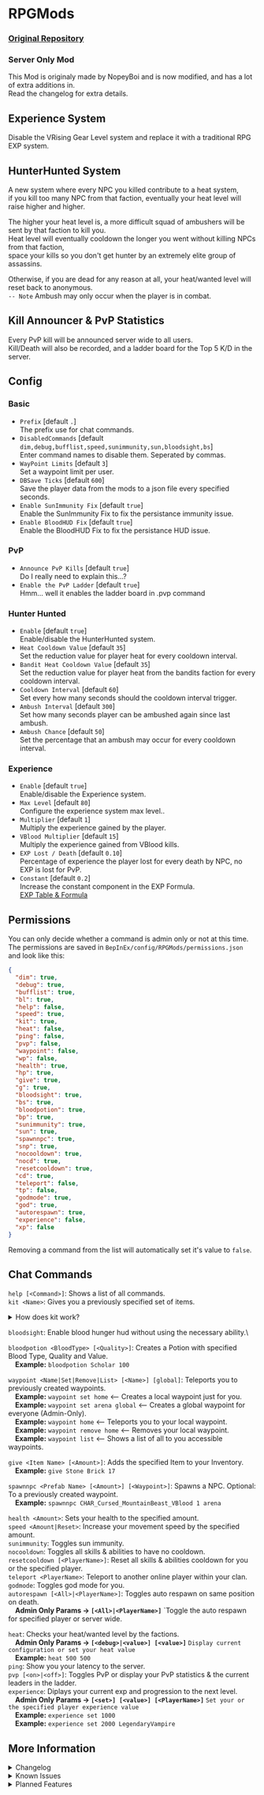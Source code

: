 # RPGMods
### [Original Repository](https://github.com/NopeyBoi/ChatCommands)
### Server Only Mod
This Mod is originaly made by NopeyBoi and is now modified, and has a lot of extra additions in.\
Read the changelog for extra details.

## Experience System
Disable the VRising Gear Level system and replace it with a traditional RPG EXP system.

## HunterHunted System
A new system where every NPC you killed contribute to a heat system,\
if you kill too many NPC from that faction, eventually your heat level will raise higher and higher.

The higher your heat level is, a more difficult squad of ambushers will be sent by that faction to kill you.\
Heat level will eventually cooldown the longer you went without killing NPCs from that faction,\
space your kills so you don't get hunter by an extremely elite group of assassins.

Otherwise, if you are dead for any reason at all, your heat/wanted level will reset back to anonymous.\
`-- Note` Ambush may only occur when the player is in combat.

## Kill Announcer & PvP Statistics
Every PvP kill will be announced server wide to all users.\
Kill/Death will also be recorded, and a ladder board for the Top 5 K/D in the server.

## Config
### Basic
- `Prefix` [default `.`]\
The prefix use for chat commands.
- `DisabledCommands` [default `dim,debug,bufflist,speed,sunimmunity,sun,bloodsight,bs`]\
Enter command names to disable them. Seperated by commas.
- `WayPoint Limits` [default `3`]\
Set a waypoint limit per user.
- `DBSave Ticks` [default `600`]\
Save the player data from the mods to a json file every specified seconds.
- `Enable SunImmunity Fix` [default `true`]\
Enable the SunImmunity Fix to fix the persistance immunity issue.
- `Enable BloodHUD Fix` [default `true`]\
Enable the BloodHUD Fix to fix the persistance HUD issue.
### PvP
- `Announce PvP Kills` [default `true`]\
Do I really need to explain this...?
- `Enable the PvP Ladder` [default `true`]\
Hmm... well it enables the ladder board in .pvp command
### Hunter Hunted
- `Enable` [default `true`]\
Enable/disable the HunterHunted system.
- `Heat Cooldown Value` [default `35`]\
Set the reduction value for player heat for every cooldown interval.
- `Bandit Heat Cooldown Value` [default `35`]\
Set the reduction value for player heat from the bandits faction for every cooldown interval.
- `Cooldown Interval` [default `60`]\
Set every how many seconds should the cooldown interval trigger.
- `Ambush Interval` [default `300`]\
Set how many seconds player can be ambushed again since last ambush.
- `Ambush Chance` [default `50`]\
Set the percentage that an ambush may occur for every cooldown interval.
### Experience
- `Enable` [default `true`]\
Enable/disable the Experience system.
- `Max Level` [default `80`]\
Configure the experience system max level..
- `Multiplier` [default `1`]\
Multiply the experience gained by the player.
- `VBlood Multiplier` [default `15`]\
Multiply the experience gained from VBlood kills.
- `EXP Lost / Death` [default `0.10`]\
Percentage of experience the player lost for every death by NPC, no EXP is lost for PvP.
- `Constant` [default `0.2`]\
Increase the constant component in the EXP Formula.\
[EXP Table & Formula](https://bit.ly/3npqdJw)

## Permissions
You can only decide whether a command is admin only or not at this time.\
The permissions are saved in `BepInEx/config/RPGMods/permissions.json` and look like this:
```json
{
  "dim": true,
  "debug": true,
  "bufflist": true,
  "bl": true,
  "help": false,
  "speed": true,
  "kit": true,
  "heat": false,
  "ping": false,
  "pvp": false,
  "waypoint": false,
  "wp": false,
  "health": true,
  "hp": true,
  "give": true,
  "g": true,
  "bloodsight": true,
  "bs": true,
  "bloodpotion": true,
  "bp": true,
  "sunimmunity": true,
  "sun": true,
  "spawnnpc": true,
  "snp": true,
  "nocooldown": true,
  "nocd": true,
  "resetcooldown": true,
  "cd": true,
  "teleport": false,
  "tp": false,
  "godmode": true,
  "god": true,
  "autorespawn": true,
  "experience": false,
  "xp": false
}
```
Removing a command from the list will automatically set it's value to `false`.

## Chat Commands
`help [<Command>]`: Shows a list of all commands.\
`kit <Name>`: Gives you a previously specified set of items.
<details>
<summary>How does kit work?</summary>

&ensp;&ensp;You will get a new config file located in `BepInEx/config/RPGMods/kits.json`
```json
[
  {
    "Name": "Example1",
    "PrefabGUIDs": {
      "820932258": 50, <-- 50 Gem Dust
      "2106123809": 20 <-- 20 Ghost Yarn
    }
  },
  {
    "Name": "Example2",
    "PrefabGUIDs": {
      "x1": y1,
      "x2": y2
    }
  }
]
```
&ensp;&ensp;A list of all PrefabGUIDs can be found [here](https://github.com/NopeyBoi/ChatCommands/blob/main/PrefabGUIDs%20-%209th%20June%202022.txt)!

</details>

`bloodsight`: Enable blood hunger hud without using the necessary ability.\

`bloodpotion <BloodType> [<Quality>]`: Creates a Potion with specified Blood Type, Quality and Value.\
&ensp;&ensp;**Example:** `bloodpotion Scholar 100`

`waypoint <Name|Set|Remove|List> [<Name>] [global]`: Teleports you to previously created waypoints.\
&ensp;&ensp;**Example:** `waypoint set home` <-- Creates a local waypoint just for you.\
&ensp;&ensp;**Example:** `waypoint set arena global` <-- Creates a global waypoint for everyone (Admin-Only).\
&ensp;&ensp;**Example:** `waypoint home` <-- Teleports you to your local waypoint.\
&ensp;&ensp;**Example:** `waypoint remove home` <-- Removes your local waypoint.\
&ensp;&ensp;**Example:** `waypoint list` <-- Shows a list of all to you accessible waypoints.

`give <Item Name> [<Amount>]`: Adds the specified Item to your Inventory.\
&ensp;&ensp;**Example:** `give Stone Brick 17`

`spawnnpc <Prefab Name> [<Amount>] [<Waypoint>]`: Spawns a NPC. Optional: To a previously created waypoint.\
&ensp;&ensp;**Example:** `spawnnpc CHAR_Cursed_MountainBeast_VBlood 1 arena`

`health <Amount>`: Sets your health to the specified amount.\
`speed <Amount|Reset>`: Increase your movement speed by the specified amount.\
`sunimmunity`: Toggles sun immunity.\
`nocooldown`: Toggles all skills & abilities to have no cooldown.\
`resetcooldown [<PlayerName>]`: Reset all skills & abilities cooldown for you or the specified player.\
`teleport <PlayerName>`: Teleport to another online player within your clan.\
`godmode`: Toggles god mode for you.\
`autorespawn [<All>|<PlayerName>]`: Toggles auto respawn on same position on death.\
&ensp;&ensp;**Admin Only Params -> `[<All>|<PlayerName>]`** `Toggle the auto respawn for specified player or server wide.

`heat`: Checks your heat/wanted level by the factions.\
&ensp;&ensp;**Admin Only Params -> `[<debug>|<value>] [<value>]`** `Display current configuration or set your heat value`\
&ensp;&ensp;**Example:** `heat 500 500`\
`ping`: Show you your latency to the server.\
`pvp [<on>|<off>]`: Toggles PvP or display your PvP statistics & the current leaders in the ladder.\
`experience`: Diplays your current exp and progression to the next level.\
&ensp;&ensp;**Admin Only Params -> `[<set>] [<value>] [<PlayerName>]`** `Set your or the specified player experience value`\
&ensp;&ensp;**Example:** `experience set 1000`\
&ensp;&ensp;**Example:** `experience set 2000 LegendaryVampire`

## More Information
<details>
<summary>Changelog</summary>

`1.3.9`
- Added Max Level configuration for experience system
- Improved EXP gain algorithm
- Minor bug fix

`1.3.8`
- Added BloodHUD command
- Added Experience System
- Added some more configs
- Added AutoSave for PvP & Experience System

`1.3.7`
- Improved ambush squad variety
- Added PvP stats for kills & death
- Added configuration for HunterHunted system
- Added configuration for PvP Kill announcement system
- Added !pvp command
- I/O violation error on first installation fixed.

`1.3.6`
- Added Hunter & Hunted system
- Added a player kill announcement
- Added heat command
- Added ping command

`1.3.5`
- Added godmode command
- Added autorespawn command
- Optimization & small fixes

`1.3.4`
- Added teleport command

`1.3.3`
- Added nocooldown command
- Added resetcooldown command

`1.3.2`
- Implemented a hacky fix for sunimmunity being persistent on respawn/relogin

`1.3.1`
- Fixed NPC Spawn
- Added ammount to spawn multiple NPC
- Temporary fix for sun immunity
- Hide commands from user without sufficient priviledge
- Disabled "waypoint" command for user in combat
- Admin ignore waypoint limits

`1.3.0`
- Added new command: spawnnpc
- Added rather whacky "permissions"
- Added a Waypoint Limit per User
- Added waypoint list option
- Added a reset function to speed
- Fixed health command
- Having no set parameters on ?health restores max health

`1.2.0`
- Added new command: waypoint
- Added new command: kit
- Added new config: DisabledCommands
- Fixed console spam when using give

`1.1.1`
- Tiny fix

`1.1.0`
- Added new command: bloodpotion
- Reworked give command (Send items directly into the inventory now)

`1.0.0`
- Initial release

</details>

<details>
<summary>Known Issues</summary>

- If BloodHUD command is enabled and the fix isn't enabled the user will be left with persistent BloodHUD.
- If SunImmunity command is enabled and the fix isn't enabled the user will be left with persistent SunImmunity.
- A save wipe is required to fix those issue, so don't enable those 2 command on your primary server if possible.

</details>

<details>
<summary>Planned Features</summary>

- Chat Permission Roles
- Kits Option: Limited Uses
- More optimization! It never hurts to optimize!
- Need a better fix for sunimmunity persistence issue
- Need a better system for bloodhud
- Add ban command
- Add heal command for healing other player

</details>
